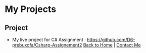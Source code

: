 # My Projects
## Project 
- My live project for C# Assignment : https://github.com/D6-prebuxofa/Csharp-Assignement2
  [Back to Home](index.markdown) | [Contact Me](contact.markdown)
